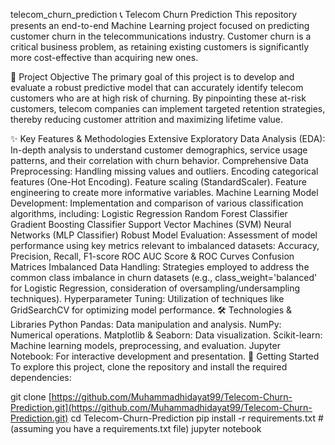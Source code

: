 telecom_churn_prediction
📞 Telecom Churn Prediction
This repository presents an end-to-end Machine Learning project focused on predicting customer churn in the telecommunications industry. Customer churn is a critical business problem, as retaining existing customers is significantly more cost-effective than acquiring new ones.

🎯 Project Objective
The primary goal of this project is to develop and evaluate a robust predictive model that can accurately identify telecom customers who are at high risk of churning. By pinpointing these at-risk customers, telecom companies can implement targeted retention strategies, thereby reducing customer attrition and maximizing lifetime value.

✨ Key Features & Methodologies
Extensive Exploratory Data Analysis (EDA): In-depth analysis to understand customer demographics, service usage patterns, and their correlation with churn behavior.
Comprehensive Data Preprocessing:
Handling missing values and outliers.
Encoding categorical features (One-Hot Encoding).
Feature scaling (StandardScaler).
Feature engineering to create more informative variables.
Machine Learning Model Development: Implementation and comparison of various classification algorithms, including:
Logistic Regression
Random Forest Classifier
Gradient Boosting Classifier
Support Vector Machines (SVM)
Neural Networks (MLP Classifier)
Robust Model Evaluation: Assessment of model performance using key metrics relevant to imbalanced datasets:
Accuracy, Precision, Recall, F1-score
ROC AUC Score & ROC Curves
Confusion Matrices
Imbalanced Data Handling: Strategies employed to address the common class imbalance in churn datasets (e.g., class_weight='balanced' for Logistic Regression, consideration of oversampling/undersampling techniques).
Hyperparameter Tuning: Utilization of techniques like GridSearchCV for optimizing model performance.
🛠️ Technologies & Libraries
Python
Pandas: Data manipulation and analysis.
NumPy: Numerical operations.
Matplotlib & Seaborn: Data visualization.
Scikit-learn: Machine learning models, preprocessing, and evaluation.
Jupyter Notebook: For interactive development and presentation.
🚀 Getting Started
To explore this project, clone the repository and install the required dependencies:

git clone [https://github.com/Muhammadhidayat99/Telecom-Churn-Prediction.git](https://github.com/Muhammadhidayat99/Telecom-Churn-Prediction.git)
cd Telecom-Churn-Prediction
pip install -r requirements.txt # (assuming you have a requirements.txt file)
jupyter notebook